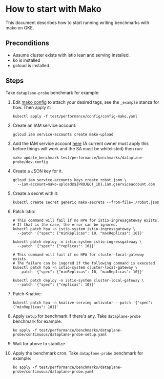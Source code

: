 # How to start with Mako

This document describes how to start running writing benchmarks with mako on
GKE.

## Preconditions

- Assume cluster exists with istio lean and serving installed.
- ko is installed
- gcloud is installed

## Steps

Take `dataplane-probe` benchmark for example:

1. Edit
   [mako config](https://github.com/knative/serving/blob/master/test/performance/config/config-mako.yaml)
   to attach your desired tags, see the `_example` stanza for how. Then apply
   it:

   ```shell
   kubectl apply -f test/performance/config/config-mako.yaml
   ```

1. Create an IAM service account:

   ```shell
   gcloud iam service-accounts create mako-upload
   ```

1. Add the IAM service account
   [here](https://github.com/knative/serving/blob/d73bb8378cab8bb0c1825aa9802bea9ea2e6cb26/test/performance/benchmarks/dataplane-probe/continuous/dev.config#L20)
   (A current owner must apply this before things will work and the SA must be
   whitelisted) then run:

   ```shell
   mako update_benchmark test/performance/benchmarks/dataplane-probe/dev.config
   ```

1. Create a JSON key for it.

   ```shell
   gcloud iam service-accounts keys create robot.json \
     --iam-account=mako-upload@${PROJECT_ID}.iam.gserviceaccount.com
   ```

1. Create a secret with it:

   ```shell
   kubectl create secret generic mako-secrets --from-file=./robot.json
   ```

1. Patch Istio:

   ```shell
   # This command will fail if no HPA for istio-ingressgateway exists.
   # If that is the case, the error can be ignored.
   kubectl patch hpa -n istio-system istio-ingressgateway \
     --patch '{"spec": {"minReplicas": 10, "maxReplicas": 10}}'

   kubectl patch deploy -n istio-system istio-ingressgateway \
     --patch '{"spec": {"replicas": 10}}'

   # This command will fail if no HPA for cluster-local-gateway exists.
   # The failure can be ingored if the following command is executed.
   kubectl patch hpa -n istio-system cluster-local-gateway \
     --patch '{"spec": {"minReplicas": 10, "maxReplicas": 10}}'

   kubectl patch deploy -n istio-system cluster-local-gateway \
     --patch '{"spec": {"replicas": 10}}'
   ```

1. Patch Knative:

   ```shell
   kubectl patch hpa -n knative-serving activator --patch '{"spec": {"minReplicas": 10}}'
   ```

1. Apply `setup` for benchmark if there's any. Take `dataplane-probe` benchmark
   for example:

   ```shell
   ko apply -f test/performance/benchmarks/dataplane-probe/continuous/dataplane-probe-setup.yaml
   ```

1. Wait for above to stabilize

1. Apply the benchmark cron. Take `dataplane-probe` benchmark for example:

   ```gcloud
   ko apply -f test/performance/benchmarks/dataplane-probe/continuous/dataplane-probe.yaml
   ```
